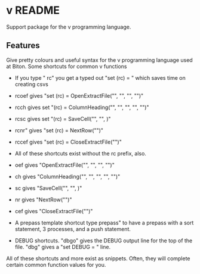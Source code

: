 # v README
Support package for the v programming language.

## Features

Give pretty colours and useful syntax for the v programming language used at Biton. Some shortcuts for common v functions

- If you type " rc" you get a typed out "set (rc) = " which saves time on creating csvs

- rcoef gives "set (rc) = OpenExtractFile("", "", "", "")"

- rcch gives set "(rc) = ColumnHeading("", "", "", "", "")"

- rcsc gives set "(rc) = SaveCell("", "", )"

- rcnr" gives "set (rc) = NextRow("")"

- rccef gives "set (rc) = CloseExtractFile("")"

- All of these shortcuts exist without the rc prefix, also.

- oef gives "OpenExtractFile("", "", "", "")"

- ch gives "ColumnHeading("", "", "", "", "")"

- sc gives "SaveCell("", "", )"

- nr gives "NextRow("")"

- cef gives "CloseExtractFile("")"

- A prepass template shortcut type prepass" to have a prepass with a sort statement, 3 processes, and a push statement.

- DEBUG shortcuts. "dbgo" gives the DEBUG output line for the top of the file. "dbg" gives a "set DEBUG = " line.

All of these shortcuts and more exist as snippets. Often, they will complete certain common function values for you.